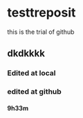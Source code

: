 # testtreposit

this is the trial of github

## dkdkkkk


### Edited at local

### edited at github

#### 9h33m
